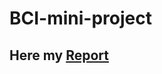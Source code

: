 # BCI-mini-project

## Here my [Report](https://drive.google.com/file/d/17tITTrktWT0Kw4cmX45c_b1wqlu4EdLT/view?usp=sharing) 
